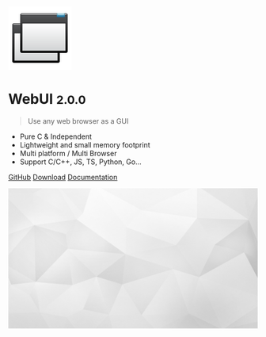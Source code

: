 ![logo](_media/lock.png)

# WebUI <small>2.0.0</small>

> Use any web browser as a GUI

- Pure C & Independent
- Lightweight and small memory footprint
- Multi platform / Multi Browser
- Support C/C++, JS, TS, Python, Go...

[GitHub](https://github.com/alifcommunity/webui)
[Download](https://github.com/alifcommunity/webui/releases)
[Documentation](/get_started)

<!-- background image -->
![](_media/bg.jpg)

